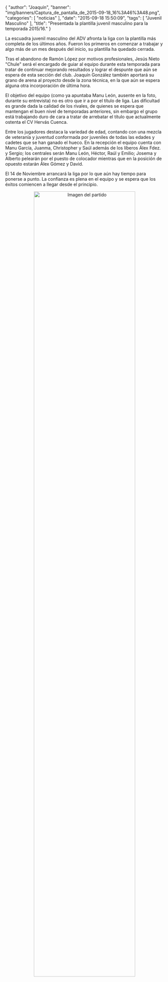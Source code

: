 {
  "author": "Joaquín", 
  "banner": "img/banners/Captura_de_pantalla_de_2015-09-18_16%3A46%3A48.png", 
  "categories": [
    "noticias"
  ], 
  "date": "2015-09-18 15:50:09", 
  "tags": [
    "Juvenil Masculino"
  ], 
  "title": "Presentada la plantilla juvenil masculino para la temporada 2015/16."
}

La escuadra juvenil masculino del ADV afronta la liga con la plantilla más completa de los últimos años. Fueron los primeros en comenzar a trabajar y algo más de un mes después del inicio, su plantilla ha quedado cerrada.

Tras el abandono de Ramón López por motivos profesionales, Jesús Nieto "Chule" será el encargado de guiar al equipo durante esta temporada para tratar de continuar mejorando resultados y lograr el despunte que aún se espera de esta sección del club. Joaquín González también aportará su grano de arena al proyecto desde la zona técnica, en la que aún se espera alguna otra incorporación de última hora.

El objetivo del equipo (como ya apuntaba Manu León, ausente en la foto, durante su entrevista) no es otro que ir a por el título de liga. Las dificultad es grande dada la calidad de los rivales, de quienes se espera que mantengan el buen nivel de temporadas anteriores, sin embargo el grupo está trabajando duro de cara a tratar de arrebatar el título que actualmente ostenta el CV Hervás Cuenca.

Entre los jugadores destaca la variedad de edad, contando con una mezcla de veteranía y juventud conformada por juveniles de todas las edades y cadetes que se han ganado el hueco. En la recepción el equipo cuenta con Manu García, Juanma, Christopher y Saúl además de los líberos Álex Fdez. y Sergio; los centrales serán Manu León, Héctor, Raúl y Emilio; Josema y Alberto pelearán por el puesto de colocador mientras que en la posición de opuesto estarán Álex Gómez y David.

El 14 de Noviembre arrancará la liga por lo que aún hay tiempo para ponerse a punto. La confianza es plena en el equipo y se espera que los éxitos comiencen a llegar desde el principio.


<center>
<a target="_new" href="http://www.advmiguelturra.org/img/banners/Captura%20de%20pantalla%20de%202015-09-18%2016%3A46%3A48.png"> 
<img alt="Imagen del partido" width="80%" align="center" src="http://www.advmiguelturra.org/img/banners/Captura%20de%20pantalla%20de%202015-09-18%2016%3A46%3A48.png"/> </a> </center>

